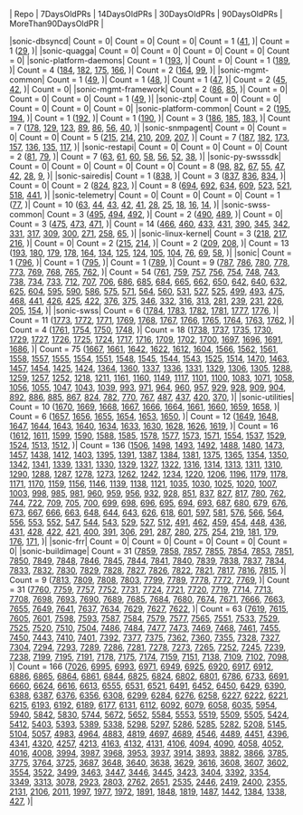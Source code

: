 | Repo | 7DaysOldPRs | 14DaysOldPRs | 30DaysOldPRs | 90DaysOldPRs | MoreThan90DaysOldPR |

|sonic-dbsyncd| Count = 0| Count = 0| Count = 0| Count = 1 ([41](https://github.com/Azure/sonic-dbsyncd/pull/41), )| Count = 1 ([29](https://github.com/Azure/sonic-dbsyncd/pull/29), )|
|sonic-quagga| Count = 0| Count = 0| Count = 0| Count = 0| Count = 0|
|sonic-platform-daemons| Count = 1 ([193](https://github.com/Azure/sonic-platform-daemons/pull/193), )| Count = 0| Count = 1 ([189](https://github.com/Azure/sonic-platform-daemons/pull/189), )| Count = 4 ([184](https://github.com/Azure/sonic-platform-daemons/pull/184), [182](https://github.com/Azure/sonic-platform-daemons/pull/182), [175](https://github.com/Azure/sonic-platform-daemons/pull/175), [166](https://github.com/Azure/sonic-platform-daemons/pull/166), )| Count = 2 ([164](https://github.com/Azure/sonic-platform-daemons/pull/164), [99](https://github.com/Azure/sonic-platform-daemons/pull/99), )|
|sonic-mgmt-common| Count = 1 ([49](https://github.com/Azure/sonic-mgmt-common/pull/49), )| Count = 1 ([48](https://github.com/Azure/sonic-mgmt-common/pull/48), )| Count = 1 ([47](https://github.com/Azure/sonic-mgmt-common/pull/47), )| Count = 2 ([45](https://github.com/Azure/sonic-mgmt-common/pull/45), [42](https://github.com/Azure/sonic-mgmt-common/pull/42), )| Count = 0|
|sonic-mgmt-framework| Count = 2 ([86](https://github.com/Azure/sonic-mgmt-framework/pull/86), [85](https://github.com/Azure/sonic-mgmt-framework/pull/85), )| Count = 0| Count = 0| Count = 0| Count = 1 ([49](https://github.com/Azure/sonic-mgmt-framework/pull/49), )|
|sonic-ztp| Count = 0| Count = 0| Count = 0| Count = 0| Count = 0|
|sonic-platform-common| Count = 2 ([195](https://github.com/Azure/sonic-platform-common/pull/195), [194](https://github.com/Azure/sonic-platform-common/pull/194), )| Count = 1 ([192](https://github.com/Azure/sonic-platform-common/pull/192), )| Count = 1 ([190](https://github.com/Azure/sonic-platform-common/pull/190), )| Count = 3 ([186](https://github.com/Azure/sonic-platform-common/pull/186), [185](https://github.com/Azure/sonic-platform-common/pull/185), [183](https://github.com/Azure/sonic-platform-common/pull/183), )| Count = 7 ([178](https://github.com/Azure/sonic-platform-common/pull/178), [129](https://github.com/Azure/sonic-platform-common/pull/129), [123](https://github.com/Azure/sonic-platform-common/pull/123), [89](https://github.com/Azure/sonic-platform-common/pull/89), [86](https://github.com/Azure/sonic-platform-common/pull/86), [56](https://github.com/Azure/sonic-platform-common/pull/56), [40](https://github.com/Azure/sonic-platform-common/pull/40), )|
|sonic-snmpagent| Count = 0| Count = 0| Count = 0| Count = 5 ([215](https://github.com/Azure/sonic-snmpagent/pull/215), [214](https://github.com/Azure/sonic-snmpagent/pull/214), [210](https://github.com/Azure/sonic-snmpagent/pull/210), [209](https://github.com/Azure/sonic-snmpagent/pull/209), [207](https://github.com/Azure/sonic-snmpagent/pull/207), )| Count = 7 ([187](https://github.com/Azure/sonic-snmpagent/pull/187), [182](https://github.com/Azure/sonic-snmpagent/pull/182), [173](https://github.com/Azure/sonic-snmpagent/pull/173), [157](https://github.com/Azure/sonic-snmpagent/pull/157), [136](https://github.com/Azure/sonic-snmpagent/pull/136), [135](https://github.com/Azure/sonic-snmpagent/pull/135), [117](https://github.com/Azure/sonic-snmpagent/pull/117), )|
|sonic-restapi| Count = 0| Count = 0| Count = 0| Count = 2 ([81](https://github.com/Azure/sonic-restapi/pull/81), [79](https://github.com/Azure/sonic-restapi/pull/79), )| Count = 7 ([63](https://github.com/Azure/sonic-restapi/pull/63), [61](https://github.com/Azure/sonic-restapi/pull/61), [60](https://github.com/Azure/sonic-restapi/pull/60), [58](https://github.com/Azure/sonic-restapi/pull/58), [56](https://github.com/Azure/sonic-restapi/pull/56), [52](https://github.com/Azure/sonic-restapi/pull/52), [38](https://github.com/Azure/sonic-restapi/pull/38), )|
|sonic-py-swsssdk| Count = 0| Count = 0| Count = 0| Count = 0| Count = 8 ([98](https://github.com/Azure/sonic-py-swsssdk/pull/98), [82](https://github.com/Azure/sonic-py-swsssdk/pull/82), [67](https://github.com/Azure/sonic-py-swsssdk/pull/67), [55](https://github.com/Azure/sonic-py-swsssdk/pull/55), [47](https://github.com/Azure/sonic-py-swsssdk/pull/47), [42](https://github.com/Azure/sonic-py-swsssdk/pull/42), [28](https://github.com/Azure/sonic-py-swsssdk/pull/28), [9](https://github.com/Azure/sonic-py-swsssdk/pull/9), )|
|sonic-sairedis| Count = 1 ([838](https://github.com/Azure/sonic-sairedis/pull/838), )| Count = 3 ([837](https://github.com/Azure/sonic-sairedis/pull/837), [836](https://github.com/Azure/sonic-sairedis/pull/836), [834](https://github.com/Azure/sonic-sairedis/pull/834), )| Count = 0| Count = 2 ([824](https://github.com/Azure/sonic-sairedis/pull/824), [823](https://github.com/Azure/sonic-sairedis/pull/823), )| Count = 8 ([694](https://github.com/Azure/sonic-sairedis/pull/694), [692](https://github.com/Azure/sonic-sairedis/pull/692), [634](https://github.com/Azure/sonic-sairedis/pull/634), [609](https://github.com/Azure/sonic-sairedis/pull/609), [523](https://github.com/Azure/sonic-sairedis/pull/523), [521](https://github.com/Azure/sonic-sairedis/pull/521), [518](https://github.com/Azure/sonic-sairedis/pull/518), [441](https://github.com/Azure/sonic-sairedis/pull/441), )|
|sonic-telemetry| Count = 0| Count = 0| Count = 0| Count = 1 ([77](https://github.com/Azure/sonic-telemetry/pull/77), )| Count = 10 ([63](https://github.com/Azure/sonic-telemetry/pull/63), [44](https://github.com/Azure/sonic-telemetry/pull/44), [43](https://github.com/Azure/sonic-telemetry/pull/43), [42](https://github.com/Azure/sonic-telemetry/pull/42), [41](https://github.com/Azure/sonic-telemetry/pull/41), [28](https://github.com/Azure/sonic-telemetry/pull/28), [25](https://github.com/Azure/sonic-telemetry/pull/25), [18](https://github.com/Azure/sonic-telemetry/pull/18), [16](https://github.com/Azure/sonic-telemetry/pull/16), [14](https://github.com/Azure/sonic-telemetry/pull/14), )|
|sonic-swss-common| Count = 3 ([495](https://github.com/Azure/sonic-swss-common/pull/495), [494](https://github.com/Azure/sonic-swss-common/pull/494), [492](https://github.com/Azure/sonic-swss-common/pull/492), )| Count = 2 ([490](https://github.com/Azure/sonic-swss-common/pull/490), [489](https://github.com/Azure/sonic-swss-common/pull/489), )| Count = 0| Count = 3 ([475](https://github.com/Azure/sonic-swss-common/pull/475), [473](https://github.com/Azure/sonic-swss-common/pull/473), [471](https://github.com/Azure/sonic-swss-common/pull/471), )| Count = 14 ([466](https://github.com/Azure/sonic-swss-common/pull/466), [460](https://github.com/Azure/sonic-swss-common/pull/460), [433](https://github.com/Azure/sonic-swss-common/pull/433), [431](https://github.com/Azure/sonic-swss-common/pull/431), [390](https://github.com/Azure/sonic-swss-common/pull/390), [345](https://github.com/Azure/sonic-swss-common/pull/345), [342](https://github.com/Azure/sonic-swss-common/pull/342), [331](https://github.com/Azure/sonic-swss-common/pull/331), [317](https://github.com/Azure/sonic-swss-common/pull/317), [309](https://github.com/Azure/sonic-swss-common/pull/309), [300](https://github.com/Azure/sonic-swss-common/pull/300), [271](https://github.com/Azure/sonic-swss-common/pull/271), [258](https://github.com/Azure/sonic-swss-common/pull/258), [65](https://github.com/Azure/sonic-swss-common/pull/65), )|
|sonic-linux-kernel| Count = 3 ([218](https://github.com/Azure/sonic-linux-kernel/pull/218), [217](https://github.com/Azure/sonic-linux-kernel/pull/217), [216](https://github.com/Azure/sonic-linux-kernel/pull/216), )| Count = 0| Count = 2 ([215](https://github.com/Azure/sonic-linux-kernel/pull/215), [214](https://github.com/Azure/sonic-linux-kernel/pull/214), )| Count = 2 ([209](https://github.com/Azure/sonic-linux-kernel/pull/209), [208](https://github.com/Azure/sonic-linux-kernel/pull/208), )| Count = 13 ([193](https://github.com/Azure/sonic-linux-kernel/pull/193), [180](https://github.com/Azure/sonic-linux-kernel/pull/180), [179](https://github.com/Azure/sonic-linux-kernel/pull/179), [178](https://github.com/Azure/sonic-linux-kernel/pull/178), [164](https://github.com/Azure/sonic-linux-kernel/pull/164), [134](https://github.com/Azure/sonic-linux-kernel/pull/134), [125](https://github.com/Azure/sonic-linux-kernel/pull/125), [124](https://github.com/Azure/sonic-linux-kernel/pull/124), [105](https://github.com/Azure/sonic-linux-kernel/pull/105), [104](https://github.com/Azure/sonic-linux-kernel/pull/104), [76](https://github.com/Azure/sonic-linux-kernel/pull/76), [69](https://github.com/Azure/sonic-linux-kernel/pull/69), [58](https://github.com/Azure/sonic-linux-kernel/pull/58), )|
|sonic| Count = 1 ([796](https://github.com/Azure/sonic/pull/796), )| Count = 1 ([795](https://github.com/Azure/sonic/pull/795), )| Count = 1 ([789](https://github.com/Azure/sonic/pull/789), )| Count = 9 ([787](https://github.com/Azure/sonic/pull/787), [786](https://github.com/Azure/sonic/pull/786), [780](https://github.com/Azure/sonic/pull/780), [778](https://github.com/Azure/sonic/pull/778), [773](https://github.com/Azure/sonic/pull/773), [769](https://github.com/Azure/sonic/pull/769), [768](https://github.com/Azure/sonic/pull/768), [765](https://github.com/Azure/sonic/pull/765), [762](https://github.com/Azure/sonic/pull/762), )| Count = 54 ([761](https://github.com/Azure/sonic/pull/761), [759](https://github.com/Azure/sonic/pull/759), [757](https://github.com/Azure/sonic/pull/757), [756](https://github.com/Azure/sonic/pull/756), [754](https://github.com/Azure/sonic/pull/754), [748](https://github.com/Azure/sonic/pull/748), [743](https://github.com/Azure/sonic/pull/743), [738](https://github.com/Azure/sonic/pull/738), [734](https://github.com/Azure/sonic/pull/734), [733](https://github.com/Azure/sonic/pull/733), [712](https://github.com/Azure/sonic/pull/712), [707](https://github.com/Azure/sonic/pull/707), [706](https://github.com/Azure/sonic/pull/706), [686](https://github.com/Azure/sonic/pull/686), [685](https://github.com/Azure/sonic/pull/685), [684](https://github.com/Azure/sonic/pull/684), [665](https://github.com/Azure/sonic/pull/665), [662](https://github.com/Azure/sonic/pull/662), [650](https://github.com/Azure/sonic/pull/650), [642](https://github.com/Azure/sonic/pull/642), [640](https://github.com/Azure/sonic/pull/640), [632](https://github.com/Azure/sonic/pull/632), [625](https://github.com/Azure/sonic/pull/625), [604](https://github.com/Azure/sonic/pull/604), [595](https://github.com/Azure/sonic/pull/595), [590](https://github.com/Azure/sonic/pull/590), [586](https://github.com/Azure/sonic/pull/586), [575](https://github.com/Azure/sonic/pull/575), [571](https://github.com/Azure/sonic/pull/571), [564](https://github.com/Azure/sonic/pull/564), [560](https://github.com/Azure/sonic/pull/560), [531](https://github.com/Azure/sonic/pull/531), [527](https://github.com/Azure/sonic/pull/527), [525](https://github.com/Azure/sonic/pull/525), [499](https://github.com/Azure/sonic/pull/499), [493](https://github.com/Azure/sonic/pull/493), [475](https://github.com/Azure/sonic/pull/475), [468](https://github.com/Azure/sonic/pull/468), [441](https://github.com/Azure/sonic/pull/441), [426](https://github.com/Azure/sonic/pull/426), [425](https://github.com/Azure/sonic/pull/425), [422](https://github.com/Azure/sonic/pull/422), [376](https://github.com/Azure/sonic/pull/376), [375](https://github.com/Azure/sonic/pull/375), [346](https://github.com/Azure/sonic/pull/346), [332](https://github.com/Azure/sonic/pull/332), [316](https://github.com/Azure/sonic/pull/316), [313](https://github.com/Azure/sonic/pull/313), [281](https://github.com/Azure/sonic/pull/281), [239](https://github.com/Azure/sonic/pull/239), [231](https://github.com/Azure/sonic/pull/231), [226](https://github.com/Azure/sonic/pull/226), [205](https://github.com/Azure/sonic/pull/205), [154](https://github.com/Azure/sonic/pull/154), )|
|sonic-swss| Count = 6 ([1784](https://github.com/Azure/sonic-swss/pull/1784), [1783](https://github.com/Azure/sonic-swss/pull/1783), [1782](https://github.com/Azure/sonic-swss/pull/1782), [1781](https://github.com/Azure/sonic-swss/pull/1781), [1777](https://github.com/Azure/sonic-swss/pull/1777), [1776](https://github.com/Azure/sonic-swss/pull/1776), )| Count = 11 ([1773](https://github.com/Azure/sonic-swss/pull/1773), [1772](https://github.com/Azure/sonic-swss/pull/1772), [1771](https://github.com/Azure/sonic-swss/pull/1771), [1769](https://github.com/Azure/sonic-swss/pull/1769), [1768](https://github.com/Azure/sonic-swss/pull/1768), [1767](https://github.com/Azure/sonic-swss/pull/1767), [1766](https://github.com/Azure/sonic-swss/pull/1766), [1765](https://github.com/Azure/sonic-swss/pull/1765), [1764](https://github.com/Azure/sonic-swss/pull/1764), [1763](https://github.com/Azure/sonic-swss/pull/1763), [1762](https://github.com/Azure/sonic-swss/pull/1762), )| Count = 4 ([1761](https://github.com/Azure/sonic-swss/pull/1761), [1754](https://github.com/Azure/sonic-swss/pull/1754), [1750](https://github.com/Azure/sonic-swss/pull/1750), [1748](https://github.com/Azure/sonic-swss/pull/1748), )| Count = 18 ([1738](https://github.com/Azure/sonic-swss/pull/1738), [1737](https://github.com/Azure/sonic-swss/pull/1737), [1735](https://github.com/Azure/sonic-swss/pull/1735), [1730](https://github.com/Azure/sonic-swss/pull/1730), [1729](https://github.com/Azure/sonic-swss/pull/1729), [1727](https://github.com/Azure/sonic-swss/pull/1727), [1726](https://github.com/Azure/sonic-swss/pull/1726), [1725](https://github.com/Azure/sonic-swss/pull/1725), [1724](https://github.com/Azure/sonic-swss/pull/1724), [1717](https://github.com/Azure/sonic-swss/pull/1717), [1716](https://github.com/Azure/sonic-swss/pull/1716), [1709](https://github.com/Azure/sonic-swss/pull/1709), [1702](https://github.com/Azure/sonic-swss/pull/1702), [1700](https://github.com/Azure/sonic-swss/pull/1700), [1697](https://github.com/Azure/sonic-swss/pull/1697), [1696](https://github.com/Azure/sonic-swss/pull/1696), [1691](https://github.com/Azure/sonic-swss/pull/1691), [1686](https://github.com/Azure/sonic-swss/pull/1686), )| Count = 75 ([1667](https://github.com/Azure/sonic-swss/pull/1667), [1661](https://github.com/Azure/sonic-swss/pull/1661), [1642](https://github.com/Azure/sonic-swss/pull/1642), [1622](https://github.com/Azure/sonic-swss/pull/1622), [1612](https://github.com/Azure/sonic-swss/pull/1612), [1604](https://github.com/Azure/sonic-swss/pull/1604), [1566](https://github.com/Azure/sonic-swss/pull/1566), [1562](https://github.com/Azure/sonic-swss/pull/1562), [1561](https://github.com/Azure/sonic-swss/pull/1561), [1558](https://github.com/Azure/sonic-swss/pull/1558), [1557](https://github.com/Azure/sonic-swss/pull/1557), [1555](https://github.com/Azure/sonic-swss/pull/1555), [1554](https://github.com/Azure/sonic-swss/pull/1554), [1551](https://github.com/Azure/sonic-swss/pull/1551), [1548](https://github.com/Azure/sonic-swss/pull/1548), [1545](https://github.com/Azure/sonic-swss/pull/1545), [1544](https://github.com/Azure/sonic-swss/pull/1544), [1543](https://github.com/Azure/sonic-swss/pull/1543), [1525](https://github.com/Azure/sonic-swss/pull/1525), [1514](https://github.com/Azure/sonic-swss/pull/1514), [1470](https://github.com/Azure/sonic-swss/pull/1470), [1463](https://github.com/Azure/sonic-swss/pull/1463), [1457](https://github.com/Azure/sonic-swss/pull/1457), [1454](https://github.com/Azure/sonic-swss/pull/1454), [1425](https://github.com/Azure/sonic-swss/pull/1425), [1424](https://github.com/Azure/sonic-swss/pull/1424), [1364](https://github.com/Azure/sonic-swss/pull/1364), [1360](https://github.com/Azure/sonic-swss/pull/1360), [1337](https://github.com/Azure/sonic-swss/pull/1337), [1336](https://github.com/Azure/sonic-swss/pull/1336), [1331](https://github.com/Azure/sonic-swss/pull/1331), [1329](https://github.com/Azure/sonic-swss/pull/1329), [1306](https://github.com/Azure/sonic-swss/pull/1306), [1305](https://github.com/Azure/sonic-swss/pull/1305), [1288](https://github.com/Azure/sonic-swss/pull/1288), [1259](https://github.com/Azure/sonic-swss/pull/1259), [1257](https://github.com/Azure/sonic-swss/pull/1257), [1252](https://github.com/Azure/sonic-swss/pull/1252), [1218](https://github.com/Azure/sonic-swss/pull/1218), [1211](https://github.com/Azure/sonic-swss/pull/1211), [1161](https://github.com/Azure/sonic-swss/pull/1161), [1160](https://github.com/Azure/sonic-swss/pull/1160), [1149](https://github.com/Azure/sonic-swss/pull/1149), [1117](https://github.com/Azure/sonic-swss/pull/1117), [1101](https://github.com/Azure/sonic-swss/pull/1101), [1100](https://github.com/Azure/sonic-swss/pull/1100), [1083](https://github.com/Azure/sonic-swss/pull/1083), [1071](https://github.com/Azure/sonic-swss/pull/1071), [1058](https://github.com/Azure/sonic-swss/pull/1058), [1056](https://github.com/Azure/sonic-swss/pull/1056), [1055](https://github.com/Azure/sonic-swss/pull/1055), [1047](https://github.com/Azure/sonic-swss/pull/1047), [1043](https://github.com/Azure/sonic-swss/pull/1043), [1039](https://github.com/Azure/sonic-swss/pull/1039), [993](https://github.com/Azure/sonic-swss/pull/993), [971](https://github.com/Azure/sonic-swss/pull/971), [964](https://github.com/Azure/sonic-swss/pull/964), [960](https://github.com/Azure/sonic-swss/pull/960), [957](https://github.com/Azure/sonic-swss/pull/957), [929](https://github.com/Azure/sonic-swss/pull/929), [928](https://github.com/Azure/sonic-swss/pull/928), [909](https://github.com/Azure/sonic-swss/pull/909), [904](https://github.com/Azure/sonic-swss/pull/904), [892](https://github.com/Azure/sonic-swss/pull/892), [886](https://github.com/Azure/sonic-swss/pull/886), [885](https://github.com/Azure/sonic-swss/pull/885), [867](https://github.com/Azure/sonic-swss/pull/867), [824](https://github.com/Azure/sonic-swss/pull/824), [782](https://github.com/Azure/sonic-swss/pull/782), [770](https://github.com/Azure/sonic-swss/pull/770), [767](https://github.com/Azure/sonic-swss/pull/767), [487](https://github.com/Azure/sonic-swss/pull/487), [437](https://github.com/Azure/sonic-swss/pull/437), [420](https://github.com/Azure/sonic-swss/pull/420), [370](https://github.com/Azure/sonic-swss/pull/370), )|
|sonic-utilities| Count = 10 ([1670](https://github.com/Azure/sonic-utilities/pull/1670), [1669](https://github.com/Azure/sonic-utilities/pull/1669), [1668](https://github.com/Azure/sonic-utilities/pull/1668), [1667](https://github.com/Azure/sonic-utilities/pull/1667), [1666](https://github.com/Azure/sonic-utilities/pull/1666), [1664](https://github.com/Azure/sonic-utilities/pull/1664), [1661](https://github.com/Azure/sonic-utilities/pull/1661), [1660](https://github.com/Azure/sonic-utilities/pull/1660), [1659](https://github.com/Azure/sonic-utilities/pull/1659), [1658](https://github.com/Azure/sonic-utilities/pull/1658), )| Count = 6 ([1657](https://github.com/Azure/sonic-utilities/pull/1657), [1656](https://github.com/Azure/sonic-utilities/pull/1656), [1655](https://github.com/Azure/sonic-utilities/pull/1655), [1654](https://github.com/Azure/sonic-utilities/pull/1654), [1653](https://github.com/Azure/sonic-utilities/pull/1653), [1650](https://github.com/Azure/sonic-utilities/pull/1650), )| Count = 12 ([1649](https://github.com/Azure/sonic-utilities/pull/1649), [1648](https://github.com/Azure/sonic-utilities/pull/1648), [1647](https://github.com/Azure/sonic-utilities/pull/1647), [1644](https://github.com/Azure/sonic-utilities/pull/1644), [1643](https://github.com/Azure/sonic-utilities/pull/1643), [1640](https://github.com/Azure/sonic-utilities/pull/1640), [1634](https://github.com/Azure/sonic-utilities/pull/1634), [1633](https://github.com/Azure/sonic-utilities/pull/1633), [1630](https://github.com/Azure/sonic-utilities/pull/1630), [1628](https://github.com/Azure/sonic-utilities/pull/1628), [1626](https://github.com/Azure/sonic-utilities/pull/1626), [1619](https://github.com/Azure/sonic-utilities/pull/1619), )| Count = 16 ([1612](https://github.com/Azure/sonic-utilities/pull/1612), [1611](https://github.com/Azure/sonic-utilities/pull/1611), [1599](https://github.com/Azure/sonic-utilities/pull/1599), [1590](https://github.com/Azure/sonic-utilities/pull/1590), [1588](https://github.com/Azure/sonic-utilities/pull/1588), [1585](https://github.com/Azure/sonic-utilities/pull/1585), [1578](https://github.com/Azure/sonic-utilities/pull/1578), [1577](https://github.com/Azure/sonic-utilities/pull/1577), [1573](https://github.com/Azure/sonic-utilities/pull/1573), [1571](https://github.com/Azure/sonic-utilities/pull/1571), [1554](https://github.com/Azure/sonic-utilities/pull/1554), [1537](https://github.com/Azure/sonic-utilities/pull/1537), [1529](https://github.com/Azure/sonic-utilities/pull/1529), [1524](https://github.com/Azure/sonic-utilities/pull/1524), [1513](https://github.com/Azure/sonic-utilities/pull/1513), [1512](https://github.com/Azure/sonic-utilities/pull/1512), )| Count = 136 ([1506](https://github.com/Azure/sonic-utilities/pull/1506), [1498](https://github.com/Azure/sonic-utilities/pull/1498), [1493](https://github.com/Azure/sonic-utilities/pull/1493), [1492](https://github.com/Azure/sonic-utilities/pull/1492), [1488](https://github.com/Azure/sonic-utilities/pull/1488), [1480](https://github.com/Azure/sonic-utilities/pull/1480), [1473](https://github.com/Azure/sonic-utilities/pull/1473), [1457](https://github.com/Azure/sonic-utilities/pull/1457), [1438](https://github.com/Azure/sonic-utilities/pull/1438), [1412](https://github.com/Azure/sonic-utilities/pull/1412), [1403](https://github.com/Azure/sonic-utilities/pull/1403), [1395](https://github.com/Azure/sonic-utilities/pull/1395), [1391](https://github.com/Azure/sonic-utilities/pull/1391), [1387](https://github.com/Azure/sonic-utilities/pull/1387), [1384](https://github.com/Azure/sonic-utilities/pull/1384), [1381](https://github.com/Azure/sonic-utilities/pull/1381), [1375](https://github.com/Azure/sonic-utilities/pull/1375), [1365](https://github.com/Azure/sonic-utilities/pull/1365), [1354](https://github.com/Azure/sonic-utilities/pull/1354), [1350](https://github.com/Azure/sonic-utilities/pull/1350), [1342](https://github.com/Azure/sonic-utilities/pull/1342), [1341](https://github.com/Azure/sonic-utilities/pull/1341), [1339](https://github.com/Azure/sonic-utilities/pull/1339), [1331](https://github.com/Azure/sonic-utilities/pull/1331), [1330](https://github.com/Azure/sonic-utilities/pull/1330), [1329](https://github.com/Azure/sonic-utilities/pull/1329), [1327](https://github.com/Azure/sonic-utilities/pull/1327), [1322](https://github.com/Azure/sonic-utilities/pull/1322), [1316](https://github.com/Azure/sonic-utilities/pull/1316), [1314](https://github.com/Azure/sonic-utilities/pull/1314), [1313](https://github.com/Azure/sonic-utilities/pull/1313), [1311](https://github.com/Azure/sonic-utilities/pull/1311), [1310](https://github.com/Azure/sonic-utilities/pull/1310), [1290](https://github.com/Azure/sonic-utilities/pull/1290), [1288](https://github.com/Azure/sonic-utilities/pull/1288), [1287](https://github.com/Azure/sonic-utilities/pull/1287), [1278](https://github.com/Azure/sonic-utilities/pull/1278), [1273](https://github.com/Azure/sonic-utilities/pull/1273), [1262](https://github.com/Azure/sonic-utilities/pull/1262), [1242](https://github.com/Azure/sonic-utilities/pull/1242), [1234](https://github.com/Azure/sonic-utilities/pull/1234), [1220](https://github.com/Azure/sonic-utilities/pull/1220), [1206](https://github.com/Azure/sonic-utilities/pull/1206), [1196](https://github.com/Azure/sonic-utilities/pull/1196), [1179](https://github.com/Azure/sonic-utilities/pull/1179), [1178](https://github.com/Azure/sonic-utilities/pull/1178), [1171](https://github.com/Azure/sonic-utilities/pull/1171), [1170](https://github.com/Azure/sonic-utilities/pull/1170), [1159](https://github.com/Azure/sonic-utilities/pull/1159), [1156](https://github.com/Azure/sonic-utilities/pull/1156), [1146](https://github.com/Azure/sonic-utilities/pull/1146), [1139](https://github.com/Azure/sonic-utilities/pull/1139), [1138](https://github.com/Azure/sonic-utilities/pull/1138), [1121](https://github.com/Azure/sonic-utilities/pull/1121), [1035](https://github.com/Azure/sonic-utilities/pull/1035), [1030](https://github.com/Azure/sonic-utilities/pull/1030), [1025](https://github.com/Azure/sonic-utilities/pull/1025), [1020](https://github.com/Azure/sonic-utilities/pull/1020), [1007](https://github.com/Azure/sonic-utilities/pull/1007), [1003](https://github.com/Azure/sonic-utilities/pull/1003), [998](https://github.com/Azure/sonic-utilities/pull/998), [985](https://github.com/Azure/sonic-utilities/pull/985), [981](https://github.com/Azure/sonic-utilities/pull/981), [960](https://github.com/Azure/sonic-utilities/pull/960), [959](https://github.com/Azure/sonic-utilities/pull/959), [956](https://github.com/Azure/sonic-utilities/pull/956), [932](https://github.com/Azure/sonic-utilities/pull/932), [928](https://github.com/Azure/sonic-utilities/pull/928), [851](https://github.com/Azure/sonic-utilities/pull/851), [837](https://github.com/Azure/sonic-utilities/pull/837), [827](https://github.com/Azure/sonic-utilities/pull/827), [817](https://github.com/Azure/sonic-utilities/pull/817), [780](https://github.com/Azure/sonic-utilities/pull/780), [762](https://github.com/Azure/sonic-utilities/pull/762), [744](https://github.com/Azure/sonic-utilities/pull/744), [722](https://github.com/Azure/sonic-utilities/pull/722), [709](https://github.com/Azure/sonic-utilities/pull/709), [705](https://github.com/Azure/sonic-utilities/pull/705), [700](https://github.com/Azure/sonic-utilities/pull/700), [699](https://github.com/Azure/sonic-utilities/pull/699), [698](https://github.com/Azure/sonic-utilities/pull/698), [696](https://github.com/Azure/sonic-utilities/pull/696), [695](https://github.com/Azure/sonic-utilities/pull/695), [694](https://github.com/Azure/sonic-utilities/pull/694), [693](https://github.com/Azure/sonic-utilities/pull/693), [687](https://github.com/Azure/sonic-utilities/pull/687), [680](https://github.com/Azure/sonic-utilities/pull/680), [679](https://github.com/Azure/sonic-utilities/pull/679), [676](https://github.com/Azure/sonic-utilities/pull/676), [673](https://github.com/Azure/sonic-utilities/pull/673), [667](https://github.com/Azure/sonic-utilities/pull/667), [666](https://github.com/Azure/sonic-utilities/pull/666), [663](https://github.com/Azure/sonic-utilities/pull/663), [648](https://github.com/Azure/sonic-utilities/pull/648), [644](https://github.com/Azure/sonic-utilities/pull/644), [643](https://github.com/Azure/sonic-utilities/pull/643), [626](https://github.com/Azure/sonic-utilities/pull/626), [618](https://github.com/Azure/sonic-utilities/pull/618), [601](https://github.com/Azure/sonic-utilities/pull/601), [597](https://github.com/Azure/sonic-utilities/pull/597), [581](https://github.com/Azure/sonic-utilities/pull/581), [576](https://github.com/Azure/sonic-utilities/pull/576), [566](https://github.com/Azure/sonic-utilities/pull/566), [564](https://github.com/Azure/sonic-utilities/pull/564), [556](https://github.com/Azure/sonic-utilities/pull/556), [553](https://github.com/Azure/sonic-utilities/pull/553), [552](https://github.com/Azure/sonic-utilities/pull/552), [547](https://github.com/Azure/sonic-utilities/pull/547), [544](https://github.com/Azure/sonic-utilities/pull/544), [543](https://github.com/Azure/sonic-utilities/pull/543), [529](https://github.com/Azure/sonic-utilities/pull/529), [527](https://github.com/Azure/sonic-utilities/pull/527), [512](https://github.com/Azure/sonic-utilities/pull/512), [491](https://github.com/Azure/sonic-utilities/pull/491), [462](https://github.com/Azure/sonic-utilities/pull/462), [459](https://github.com/Azure/sonic-utilities/pull/459), [454](https://github.com/Azure/sonic-utilities/pull/454), [448](https://github.com/Azure/sonic-utilities/pull/448), [436](https://github.com/Azure/sonic-utilities/pull/436), [431](https://github.com/Azure/sonic-utilities/pull/431), [428](https://github.com/Azure/sonic-utilities/pull/428), [422](https://github.com/Azure/sonic-utilities/pull/422), [421](https://github.com/Azure/sonic-utilities/pull/421), [400](https://github.com/Azure/sonic-utilities/pull/400), [391](https://github.com/Azure/sonic-utilities/pull/391), [306](https://github.com/Azure/sonic-utilities/pull/306), [291](https://github.com/Azure/sonic-utilities/pull/291), [287](https://github.com/Azure/sonic-utilities/pull/287), [280](https://github.com/Azure/sonic-utilities/pull/280), [275](https://github.com/Azure/sonic-utilities/pull/275), [254](https://github.com/Azure/sonic-utilities/pull/254), [219](https://github.com/Azure/sonic-utilities/pull/219), [181](https://github.com/Azure/sonic-utilities/pull/181), [179](https://github.com/Azure/sonic-utilities/pull/179), [176](https://github.com/Azure/sonic-utilities/pull/176), [171](https://github.com/Azure/sonic-utilities/pull/171), )|
|sonic-frr| Count = 0| Count = 0| Count = 0| Count = 0| Count = 0|
|sonic-buildimage| Count = 31 ([7859](https://github.com/Azure/sonic-buildimage/pull/7859), [7858](https://github.com/Azure/sonic-buildimage/pull/7858), [7857](https://github.com/Azure/sonic-buildimage/pull/7857), [7855](https://github.com/Azure/sonic-buildimage/pull/7855), [7854](https://github.com/Azure/sonic-buildimage/pull/7854), [7853](https://github.com/Azure/sonic-buildimage/pull/7853), [7851](https://github.com/Azure/sonic-buildimage/pull/7851), [7850](https://github.com/Azure/sonic-buildimage/pull/7850), [7849](https://github.com/Azure/sonic-buildimage/pull/7849), [7848](https://github.com/Azure/sonic-buildimage/pull/7848), [7846](https://github.com/Azure/sonic-buildimage/pull/7846), [7845](https://github.com/Azure/sonic-buildimage/pull/7845), [7844](https://github.com/Azure/sonic-buildimage/pull/7844), [7841](https://github.com/Azure/sonic-buildimage/pull/7841), [7840](https://github.com/Azure/sonic-buildimage/pull/7840), [7839](https://github.com/Azure/sonic-buildimage/pull/7839), [7838](https://github.com/Azure/sonic-buildimage/pull/7838), [7837](https://github.com/Azure/sonic-buildimage/pull/7837), [7834](https://github.com/Azure/sonic-buildimage/pull/7834), [7833](https://github.com/Azure/sonic-buildimage/pull/7833), [7832](https://github.com/Azure/sonic-buildimage/pull/7832), [7830](https://github.com/Azure/sonic-buildimage/pull/7830), [7829](https://github.com/Azure/sonic-buildimage/pull/7829), [7828](https://github.com/Azure/sonic-buildimage/pull/7828), [7827](https://github.com/Azure/sonic-buildimage/pull/7827), [7826](https://github.com/Azure/sonic-buildimage/pull/7826), [7822](https://github.com/Azure/sonic-buildimage/pull/7822), [7821](https://github.com/Azure/sonic-buildimage/pull/7821), [7817](https://github.com/Azure/sonic-buildimage/pull/7817), [7816](https://github.com/Azure/sonic-buildimage/pull/7816), [7815](https://github.com/Azure/sonic-buildimage/pull/7815), )| Count = 9 ([7813](https://github.com/Azure/sonic-buildimage/pull/7813), [7809](https://github.com/Azure/sonic-buildimage/pull/7809), [7808](https://github.com/Azure/sonic-buildimage/pull/7808), [7803](https://github.com/Azure/sonic-buildimage/pull/7803), [7799](https://github.com/Azure/sonic-buildimage/pull/7799), [7789](https://github.com/Azure/sonic-buildimage/pull/7789), [7778](https://github.com/Azure/sonic-buildimage/pull/7778), [7772](https://github.com/Azure/sonic-buildimage/pull/7772), [7769](https://github.com/Azure/sonic-buildimage/pull/7769), )| Count = 31 ([7760](https://github.com/Azure/sonic-buildimage/pull/7760), [7759](https://github.com/Azure/sonic-buildimage/pull/7759), [7757](https://github.com/Azure/sonic-buildimage/pull/7757), [7752](https://github.com/Azure/sonic-buildimage/pull/7752), [7731](https://github.com/Azure/sonic-buildimage/pull/7731), [7724](https://github.com/Azure/sonic-buildimage/pull/7724), [7721](https://github.com/Azure/sonic-buildimage/pull/7721), [7720](https://github.com/Azure/sonic-buildimage/pull/7720), [7719](https://github.com/Azure/sonic-buildimage/pull/7719), [7714](https://github.com/Azure/sonic-buildimage/pull/7714), [7713](https://github.com/Azure/sonic-buildimage/pull/7713), [7708](https://github.com/Azure/sonic-buildimage/pull/7708), [7698](https://github.com/Azure/sonic-buildimage/pull/7698), [7693](https://github.com/Azure/sonic-buildimage/pull/7693), [7690](https://github.com/Azure/sonic-buildimage/pull/7690), [7689](https://github.com/Azure/sonic-buildimage/pull/7689), [7685](https://github.com/Azure/sonic-buildimage/pull/7685), [7684](https://github.com/Azure/sonic-buildimage/pull/7684), [7680](https://github.com/Azure/sonic-buildimage/pull/7680), [7674](https://github.com/Azure/sonic-buildimage/pull/7674), [7671](https://github.com/Azure/sonic-buildimage/pull/7671), [7666](https://github.com/Azure/sonic-buildimage/pull/7666), [7663](https://github.com/Azure/sonic-buildimage/pull/7663), [7655](https://github.com/Azure/sonic-buildimage/pull/7655), [7649](https://github.com/Azure/sonic-buildimage/pull/7649), [7641](https://github.com/Azure/sonic-buildimage/pull/7641), [7637](https://github.com/Azure/sonic-buildimage/pull/7637), [7634](https://github.com/Azure/sonic-buildimage/pull/7634), [7629](https://github.com/Azure/sonic-buildimage/pull/7629), [7627](https://github.com/Azure/sonic-buildimage/pull/7627), [7622](https://github.com/Azure/sonic-buildimage/pull/7622), )| Count = 63 ([7619](https://github.com/Azure/sonic-buildimage/pull/7619), [7615](https://github.com/Azure/sonic-buildimage/pull/7615), [7605](https://github.com/Azure/sonic-buildimage/pull/7605), [7601](https://github.com/Azure/sonic-buildimage/pull/7601), [7598](https://github.com/Azure/sonic-buildimage/pull/7598), [7593](https://github.com/Azure/sonic-buildimage/pull/7593), [7587](https://github.com/Azure/sonic-buildimage/pull/7587), [7584](https://github.com/Azure/sonic-buildimage/pull/7584), [7579](https://github.com/Azure/sonic-buildimage/pull/7579), [7577](https://github.com/Azure/sonic-buildimage/pull/7577), [7565](https://github.com/Azure/sonic-buildimage/pull/7565), [7551](https://github.com/Azure/sonic-buildimage/pull/7551), [7533](https://github.com/Azure/sonic-buildimage/pull/7533), [7529](https://github.com/Azure/sonic-buildimage/pull/7529), [7525](https://github.com/Azure/sonic-buildimage/pull/7525), [7520](https://github.com/Azure/sonic-buildimage/pull/7520), [7510](https://github.com/Azure/sonic-buildimage/pull/7510), [7504](https://github.com/Azure/sonic-buildimage/pull/7504), [7486](https://github.com/Azure/sonic-buildimage/pull/7486), [7484](https://github.com/Azure/sonic-buildimage/pull/7484), [7477](https://github.com/Azure/sonic-buildimage/pull/7477), [7473](https://github.com/Azure/sonic-buildimage/pull/7473), [7469](https://github.com/Azure/sonic-buildimage/pull/7469), [7468](https://github.com/Azure/sonic-buildimage/pull/7468), [7461](https://github.com/Azure/sonic-buildimage/pull/7461), [7455](https://github.com/Azure/sonic-buildimage/pull/7455), [7450](https://github.com/Azure/sonic-buildimage/pull/7450), [7443](https://github.com/Azure/sonic-buildimage/pull/7443), [7410](https://github.com/Azure/sonic-buildimage/pull/7410), [7401](https://github.com/Azure/sonic-buildimage/pull/7401), [7392](https://github.com/Azure/sonic-buildimage/pull/7392), [7377](https://github.com/Azure/sonic-buildimage/pull/7377), [7375](https://github.com/Azure/sonic-buildimage/pull/7375), [7362](https://github.com/Azure/sonic-buildimage/pull/7362), [7360](https://github.com/Azure/sonic-buildimage/pull/7360), [7355](https://github.com/Azure/sonic-buildimage/pull/7355), [7328](https://github.com/Azure/sonic-buildimage/pull/7328), [7327](https://github.com/Azure/sonic-buildimage/pull/7327), [7304](https://github.com/Azure/sonic-buildimage/pull/7304), [7294](https://github.com/Azure/sonic-buildimage/pull/7294), [7293](https://github.com/Azure/sonic-buildimage/pull/7293), [7289](https://github.com/Azure/sonic-buildimage/pull/7289), [7286](https://github.com/Azure/sonic-buildimage/pull/7286), [7281](https://github.com/Azure/sonic-buildimage/pull/7281), [7278](https://github.com/Azure/sonic-buildimage/pull/7278), [7273](https://github.com/Azure/sonic-buildimage/pull/7273), [7265](https://github.com/Azure/sonic-buildimage/pull/7265), [7252](https://github.com/Azure/sonic-buildimage/pull/7252), [7245](https://github.com/Azure/sonic-buildimage/pull/7245), [7239](https://github.com/Azure/sonic-buildimage/pull/7239), [7238](https://github.com/Azure/sonic-buildimage/pull/7238), [7199](https://github.com/Azure/sonic-buildimage/pull/7199), [7195](https://github.com/Azure/sonic-buildimage/pull/7195), [7191](https://github.com/Azure/sonic-buildimage/pull/7191), [7178](https://github.com/Azure/sonic-buildimage/pull/7178), [7175](https://github.com/Azure/sonic-buildimage/pull/7175), [7174](https://github.com/Azure/sonic-buildimage/pull/7174), [7159](https://github.com/Azure/sonic-buildimage/pull/7159), [7151](https://github.com/Azure/sonic-buildimage/pull/7151), [7138](https://github.com/Azure/sonic-buildimage/pull/7138), [7109](https://github.com/Azure/sonic-buildimage/pull/7109), [7102](https://github.com/Azure/sonic-buildimage/pull/7102), [7098](https://github.com/Azure/sonic-buildimage/pull/7098), )| Count = 166 ([7026](https://github.com/Azure/sonic-buildimage/pull/7026), [6995](https://github.com/Azure/sonic-buildimage/pull/6995), [6993](https://github.com/Azure/sonic-buildimage/pull/6993), [6971](https://github.com/Azure/sonic-buildimage/pull/6971), [6949](https://github.com/Azure/sonic-buildimage/pull/6949), [6925](https://github.com/Azure/sonic-buildimage/pull/6925), [6920](https://github.com/Azure/sonic-buildimage/pull/6920), [6917](https://github.com/Azure/sonic-buildimage/pull/6917), [6912](https://github.com/Azure/sonic-buildimage/pull/6912), [6886](https://github.com/Azure/sonic-buildimage/pull/6886), [6865](https://github.com/Azure/sonic-buildimage/pull/6865), [6864](https://github.com/Azure/sonic-buildimage/pull/6864), [6861](https://github.com/Azure/sonic-buildimage/pull/6861), [6844](https://github.com/Azure/sonic-buildimage/pull/6844), [6825](https://github.com/Azure/sonic-buildimage/pull/6825), [6824](https://github.com/Azure/sonic-buildimage/pull/6824), [6802](https://github.com/Azure/sonic-buildimage/pull/6802), [6801](https://github.com/Azure/sonic-buildimage/pull/6801), [6786](https://github.com/Azure/sonic-buildimage/pull/6786), [6733](https://github.com/Azure/sonic-buildimage/pull/6733), [6691](https://github.com/Azure/sonic-buildimage/pull/6691), [6660](https://github.com/Azure/sonic-buildimage/pull/6660), [6624](https://github.com/Azure/sonic-buildimage/pull/6624), [6616](https://github.com/Azure/sonic-buildimage/pull/6616), [6613](https://github.com/Azure/sonic-buildimage/pull/6613), [6555](https://github.com/Azure/sonic-buildimage/pull/6555), [6531](https://github.com/Azure/sonic-buildimage/pull/6531), [6521](https://github.com/Azure/sonic-buildimage/pull/6521), [6491](https://github.com/Azure/sonic-buildimage/pull/6491), [6452](https://github.com/Azure/sonic-buildimage/pull/6452), [6450](https://github.com/Azure/sonic-buildimage/pull/6450), [6429](https://github.com/Azure/sonic-buildimage/pull/6429), [6390](https://github.com/Azure/sonic-buildimage/pull/6390), [6388](https://github.com/Azure/sonic-buildimage/pull/6388), [6387](https://github.com/Azure/sonic-buildimage/pull/6387), [6376](https://github.com/Azure/sonic-buildimage/pull/6376), [6356](https://github.com/Azure/sonic-buildimage/pull/6356), [6308](https://github.com/Azure/sonic-buildimage/pull/6308), [6299](https://github.com/Azure/sonic-buildimage/pull/6299), [6284](https://github.com/Azure/sonic-buildimage/pull/6284), [6276](https://github.com/Azure/sonic-buildimage/pull/6276), [6258](https://github.com/Azure/sonic-buildimage/pull/6258), [6227](https://github.com/Azure/sonic-buildimage/pull/6227), [6222](https://github.com/Azure/sonic-buildimage/pull/6222), [6221](https://github.com/Azure/sonic-buildimage/pull/6221), [6215](https://github.com/Azure/sonic-buildimage/pull/6215), [6193](https://github.com/Azure/sonic-buildimage/pull/6193), [6192](https://github.com/Azure/sonic-buildimage/pull/6192), [6189](https://github.com/Azure/sonic-buildimage/pull/6189), [6177](https://github.com/Azure/sonic-buildimage/pull/6177), [6131](https://github.com/Azure/sonic-buildimage/pull/6131), [6112](https://github.com/Azure/sonic-buildimage/pull/6112), [6092](https://github.com/Azure/sonic-buildimage/pull/6092), [6079](https://github.com/Azure/sonic-buildimage/pull/6079), [6058](https://github.com/Azure/sonic-buildimage/pull/6058), [6035](https://github.com/Azure/sonic-buildimage/pull/6035), [5954](https://github.com/Azure/sonic-buildimage/pull/5954), [5940](https://github.com/Azure/sonic-buildimage/pull/5940), [5842](https://github.com/Azure/sonic-buildimage/pull/5842), [5830](https://github.com/Azure/sonic-buildimage/pull/5830), [5744](https://github.com/Azure/sonic-buildimage/pull/5744), [5672](https://github.com/Azure/sonic-buildimage/pull/5672), [5652](https://github.com/Azure/sonic-buildimage/pull/5652), [5584](https://github.com/Azure/sonic-buildimage/pull/5584), [5553](https://github.com/Azure/sonic-buildimage/pull/5553), [5519](https://github.com/Azure/sonic-buildimage/pull/5519), [5509](https://github.com/Azure/sonic-buildimage/pull/5509), [5505](https://github.com/Azure/sonic-buildimage/pull/5505), [5424](https://github.com/Azure/sonic-buildimage/pull/5424), [5412](https://github.com/Azure/sonic-buildimage/pull/5412), [5403](https://github.com/Azure/sonic-buildimage/pull/5403), [5393](https://github.com/Azure/sonic-buildimage/pull/5393), [5389](https://github.com/Azure/sonic-buildimage/pull/5389), [5338](https://github.com/Azure/sonic-buildimage/pull/5338), [5298](https://github.com/Azure/sonic-buildimage/pull/5298), [5297](https://github.com/Azure/sonic-buildimage/pull/5297), [5286](https://github.com/Azure/sonic-buildimage/pull/5286), [5285](https://github.com/Azure/sonic-buildimage/pull/5285), [5282](https://github.com/Azure/sonic-buildimage/pull/5282), [5208](https://github.com/Azure/sonic-buildimage/pull/5208), [5145](https://github.com/Azure/sonic-buildimage/pull/5145), [5104](https://github.com/Azure/sonic-buildimage/pull/5104), [5057](https://github.com/Azure/sonic-buildimage/pull/5057), [4983](https://github.com/Azure/sonic-buildimage/pull/4983), [4964](https://github.com/Azure/sonic-buildimage/pull/4964), [4883](https://github.com/Azure/sonic-buildimage/pull/4883), [4819](https://github.com/Azure/sonic-buildimage/pull/4819), [4697](https://github.com/Azure/sonic-buildimage/pull/4697), [4689](https://github.com/Azure/sonic-buildimage/pull/4689), [4546](https://github.com/Azure/sonic-buildimage/pull/4546), [4489](https://github.com/Azure/sonic-buildimage/pull/4489), [4451](https://github.com/Azure/sonic-buildimage/pull/4451), [4396](https://github.com/Azure/sonic-buildimage/pull/4396), [4341](https://github.com/Azure/sonic-buildimage/pull/4341), [4320](https://github.com/Azure/sonic-buildimage/pull/4320), [4257](https://github.com/Azure/sonic-buildimage/pull/4257), [4213](https://github.com/Azure/sonic-buildimage/pull/4213), [4163](https://github.com/Azure/sonic-buildimage/pull/4163), [4132](https://github.com/Azure/sonic-buildimage/pull/4132), [4131](https://github.com/Azure/sonic-buildimage/pull/4131), [4106](https://github.com/Azure/sonic-buildimage/pull/4106), [4094](https://github.com/Azure/sonic-buildimage/pull/4094), [4090](https://github.com/Azure/sonic-buildimage/pull/4090), [4058](https://github.com/Azure/sonic-buildimage/pull/4058), [4052](https://github.com/Azure/sonic-buildimage/pull/4052), [4016](https://github.com/Azure/sonic-buildimage/pull/4016), [4008](https://github.com/Azure/sonic-buildimage/pull/4008), [3994](https://github.com/Azure/sonic-buildimage/pull/3994), [3987](https://github.com/Azure/sonic-buildimage/pull/3987), [3968](https://github.com/Azure/sonic-buildimage/pull/3968), [3953](https://github.com/Azure/sonic-buildimage/pull/3953), [3937](https://github.com/Azure/sonic-buildimage/pull/3937), [3914](https://github.com/Azure/sonic-buildimage/pull/3914), [3893](https://github.com/Azure/sonic-buildimage/pull/3893), [3882](https://github.com/Azure/sonic-buildimage/pull/3882), [3866](https://github.com/Azure/sonic-buildimage/pull/3866), [3785](https://github.com/Azure/sonic-buildimage/pull/3785), [3775](https://github.com/Azure/sonic-buildimage/pull/3775), [3764](https://github.com/Azure/sonic-buildimage/pull/3764), [3725](https://github.com/Azure/sonic-buildimage/pull/3725), [3687](https://github.com/Azure/sonic-buildimage/pull/3687), [3648](https://github.com/Azure/sonic-buildimage/pull/3648), [3640](https://github.com/Azure/sonic-buildimage/pull/3640), [3638](https://github.com/Azure/sonic-buildimage/pull/3638), [3629](https://github.com/Azure/sonic-buildimage/pull/3629), [3616](https://github.com/Azure/sonic-buildimage/pull/3616), [3608](https://github.com/Azure/sonic-buildimage/pull/3608), [3607](https://github.com/Azure/sonic-buildimage/pull/3607), [3602](https://github.com/Azure/sonic-buildimage/pull/3602), [3554](https://github.com/Azure/sonic-buildimage/pull/3554), [3522](https://github.com/Azure/sonic-buildimage/pull/3522), [3499](https://github.com/Azure/sonic-buildimage/pull/3499), [3463](https://github.com/Azure/sonic-buildimage/pull/3463), [3447](https://github.com/Azure/sonic-buildimage/pull/3447), [3446](https://github.com/Azure/sonic-buildimage/pull/3446), [3445](https://github.com/Azure/sonic-buildimage/pull/3445), [3423](https://github.com/Azure/sonic-buildimage/pull/3423), [3404](https://github.com/Azure/sonic-buildimage/pull/3404), [3392](https://github.com/Azure/sonic-buildimage/pull/3392), [3354](https://github.com/Azure/sonic-buildimage/pull/3354), [3349](https://github.com/Azure/sonic-buildimage/pull/3349), [3313](https://github.com/Azure/sonic-buildimage/pull/3313), [3078](https://github.com/Azure/sonic-buildimage/pull/3078), [2923](https://github.com/Azure/sonic-buildimage/pull/2923), [2803](https://github.com/Azure/sonic-buildimage/pull/2803), [2762](https://github.com/Azure/sonic-buildimage/pull/2762), [2651](https://github.com/Azure/sonic-buildimage/pull/2651), [2535](https://github.com/Azure/sonic-buildimage/pull/2535), [2446](https://github.com/Azure/sonic-buildimage/pull/2446), [2419](https://github.com/Azure/sonic-buildimage/pull/2419), [2400](https://github.com/Azure/sonic-buildimage/pull/2400), [2355](https://github.com/Azure/sonic-buildimage/pull/2355), [2131](https://github.com/Azure/sonic-buildimage/pull/2131), [2106](https://github.com/Azure/sonic-buildimage/pull/2106), [2011](https://github.com/Azure/sonic-buildimage/pull/2011), [1997](https://github.com/Azure/sonic-buildimage/pull/1997), [1977](https://github.com/Azure/sonic-buildimage/pull/1977), [1972](https://github.com/Azure/sonic-buildimage/pull/1972), [1891](https://github.com/Azure/sonic-buildimage/pull/1891), [1848](https://github.com/Azure/sonic-buildimage/pull/1848), [1819](https://github.com/Azure/sonic-buildimage/pull/1819), [1487](https://github.com/Azure/sonic-buildimage/pull/1487), [1442](https://github.com/Azure/sonic-buildimage/pull/1442), [1384](https://github.com/Azure/sonic-buildimage/pull/1384), [1338](https://github.com/Azure/sonic-buildimage/pull/1338), [427](https://github.com/Azure/sonic-buildimage/pull/427), )|
